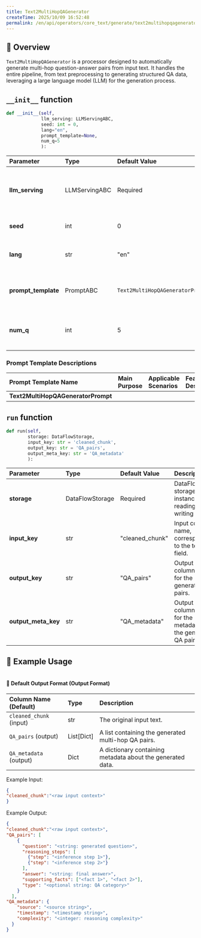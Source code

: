 ```yaml
---
title: Text2MultiHopQAGenerator
createTime: 2025/10/09 16:52:48
permalink: /en/api/operators/core_text/generate/text2multihopqagenerator/
---
```


## 📘 Overview
`Text2MultiHopQAGenerator` is a processor designed to automatically generate multi-hop question-answer pairs from input text. It handles the entire pipeline, from text preprocessing to generating structured QA data, leveraging a large language model (LLM) for the generation process.

## `__init__` function
```python
def __init__(self,
             llm_serving: LLMServingABC,
             seed: int = 0,
             lang="en",
             prompt_template=None,
             num_q=5
             ):
```
| Parameter | Type | Default Value | Description |
| :--- | :--- | :--- | :--- |
| **llm_serving** | LLMServingABC | Required | Large language model serving instance for inference and generation. |
| **seed** | int | 0 | Random seed for reproducibility. |
| **lang** | str | "en" | Language of the text and generated QA pairs. |
| **prompt_template** | PromptABC | `Text2MultiHopQAGeneratorPrompt()` | Prompt template object for constructing model inputs. |
| **num_q** | int | 5 | The number of question-answer pairs to generate per text. |

### Prompt Template Descriptions
| Prompt Template Name | Main Purpose | Applicable Scenarios | Feature Description |
| :--- | :--- | :--- | :--- |
| **Text2MultiHopQAGeneratorPrompt** | | | |

## `run` function
```python
def run(self,
        storage: DataFlowStorage,
        input_key: str = 'cleaned_chunk',
        output_key: str = 'QA_pairs',
        output_meta_key: str = 'QA_metadata'
        ):
```
| Parameter | Type | Default Value | Description |
| :--- | :--- | :--- | :--- |
| **storage** | DataFlowStorage | Required | DataFlow storage instance for reading and writing data. |
| **input_key** | str | "cleaned_chunk" | Input column name, corresponding to the text field. |
| **output_key** | str | "QA_pairs" | Output column name for the generated QA pairs. |
| **output_meta_key** | str | "QA_metadata" | Output column name for the metadata of the generated QA pairs. |

## 🧠 Example Usage
```python

```

#### 🧾 Default Output Format (Output Format)
| Column Name (Default) | Type | Description |
| :--- | :--- | :--- |
| `cleaned_chunk` (input) | str | The original input text. |
| `QA_pairs` (output) | List[Dict] | A list containing the generated multi-hop QA pairs. |
| `QA_metadata` (output) | Dict | A dictionary containing metadata about the generated data. |

Example Input:
```json
{
"cleaned_chunk":"<raw input context>"
}
```
Example Output:
```json
{
"cleaned_chunk":"<raw input context>",
"QA_pairs": [
    {
      "question": "<string: generated question>",
      "reasoning_steps": [
        {"step": "<inference step 1>"},
        {"step": "<inference step 2>"}
      ],
      "answer": "<string: final answer>",
      "supporting_facts": ["<fact 1>", "<fact 2>"],
      "type": "<optional string: QA category>"
    }
  ],
"QA_metadata": {
    "source": "<source string>",
    "timestamp": "<timestamp string>",
    "complexity": "<integer: reasoning complexity>"
  }
}
```
